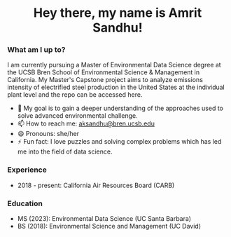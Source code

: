 <h1 align="center">Hey there, my name is Amrit Sandhu!</h1>

### What am I up to? 
I am currently pursuing a Master of Environmental Data Science degree at the UCSB Bren School of Environmental Science & Management in California. My Master's Capstone project aims to analyze emissions intensity of electrified steel production in the United States at the individual plant level and the repo can be accessed here. 

- 🔭 My goal is to gain a deeper understanding of the approaches used to solve advanced environmental challenge.
- 📫 How to reach me: aksandhu@bren.ucsb.edu
- 😄 Pronouns: she/her
- ⚡ Fun fact: I love puzzles and solving complex problems which has led me into the field of data science.

### Experience

- 2018 - present: California Air Resources Board (CARB)

### Education

- MS (2023): Environmental Data Science (UC Santa Barbara)
- BS (2018): Environmental Science and Management (UC David)
